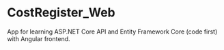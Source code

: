 # CostRegister_Web
App for learning ASP.NET Core API and Entity Framework Core (code first) with Angular frontend.
